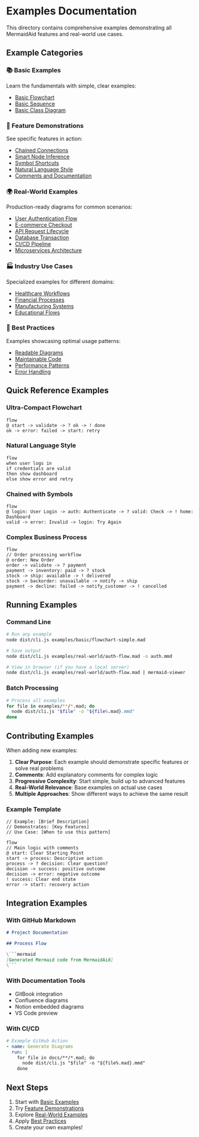 # Examples Documentation

This directory contains comprehensive examples demonstrating all MermaidAid features and real-world use cases.

## Example Categories

### 📚 Basic Examples
Learn the fundamentals with simple, clear examples:
- [Basic Flowchart](basic/flowchart-simple.md)
- [Basic Sequence](basic/sequence-simple.md)
- [Basic Class Diagram](basic/class-simple.md)

### 🚀 Feature Demonstrations
See specific features in action:
- [Chained Connections](features/chained-connections.md)
- [Smart Node Inference](features/smart-inference.md)
- [Symbol Shortcuts](features/symbols.md)
- [Natural Language Style](features/natural-language.md)
- [Comments and Documentation](features/comments.md)

### 🌍 Real-World Examples
Production-ready diagrams for common scenarios:
- [User Authentication Flow](real-world/auth-flow.md)
- [E-commerce Checkout](real-world/ecommerce-checkout.md)
- [API Request Lifecycle](real-world/api-lifecycle.md)
- [Database Transaction](real-world/db-transaction.md)
- [CI/CD Pipeline](real-world/cicd-pipeline.md)
- [Microservices Architecture](real-world/microservices.md)

### 🏭 Industry Use Cases
Specialized examples for different domains:
- [Healthcare Workflows](industry/healthcare.md)
- [Financial Processes](industry/finance.md)
- [Manufacturing Systems](industry/manufacturing.md)
- [Educational Flows](industry/education.md)

### 🎯 Best Practices
Examples showcasing optimal usage patterns:
- [Readable Diagrams](best-practices/readable.md)
- [Maintainable Code](best-practices/maintainable.md)
- [Performance Patterns](best-practices/performance.md)
- [Error Handling](best-practices/error-handling.md)

## Quick Reference Examples

### Ultra-Compact Flowchart
```mad
flow
@ start -> validate -> ? ok -> ! done
ok -> error: failed -> start: retry
```

### Natural Language Style
```mad
flow
when user logs in
if credentials are valid
then show dashboard
else show error and retry
```

### Chained with Symbols
```mad
flow
@ login: User Login -> auth: Authenticate -> ? valid: Check -> ! home: Dashboard
valid -> error: Invalid -> login: Try Again
```

### Complex Business Process
```mad
flow
// Order processing workflow
@ order: New Order
order -> validate -> ? payment
payment -> inventory: paid -> ? stock
stock -> ship: available -> ! delivered
stock -> backorder: unavailable -> notify -> ship
payment -> decline: failed -> notify_customer -> ! cancelled
```

## Running Examples

### Command Line
```bash
# Run any example
node dist/cli.js examples/basic/flowchart-simple.mad

# Save output
node dist/cli.js examples/real-world/auth-flow.mad -o auth.mmd

# View in browser (if you have a local server)
node dist/cli.js examples/real-world/auth-flow.mad | mermaid-viewer
```

### Batch Processing
```bash
# Process all examples
for file in examples/**/*.mad; do
  node dist/cli.js "$file" -o "${file%.mad}.mmd"
done
```

## Contributing Examples

When adding new examples:

1. **Clear Purpose**: Each example should demonstrate specific features or solve real problems
2. **Comments**: Add explanatory comments for complex logic
3. **Progressive Complexity**: Start simple, build up to advanced features
4. **Real-World Relevance**: Base examples on actual use cases
5. **Multiple Approaches**: Show different ways to achieve the same result

### Example Template
```mad
// Example: [Brief Description]
// Demonstrates: [Key Features]
// Use Case: [When to use this pattern]

flow
// Main logic with comments
@ start: Clear Starting Point
start -> process: Descriptive action
process -> ? decision: Clear question?
decision -> success: positive outcome
decision -> error: negative outcome
! success: Clear end state
error -> start: recovery action
```

## Integration Examples

### With GitHub Markdown
```markdown
# Project Documentation

## Process Flow

\```mermaid
[Generated Mermaid code from MermaidAid]
\```
```

### With Documentation Tools
- GitBook integration
- Confluence diagrams
- Notion embedded diagrams
- VS Code preview

### With CI/CD
```yaml
# Example GitHub Action
- name: Generate Diagrams
  run: |
    for file in docs/**/*.mad; do
      node dist/cli.js "$file" -o "${file%.mad}.mmd"
    done
```

## Next Steps

1. Start with [Basic Examples](basic/)
2. Try [Feature Demonstrations](features/)
3. Explore [Real-World Examples](real-world/)
4. Apply [Best Practices](best-practices/)
5. Create your own examples!

